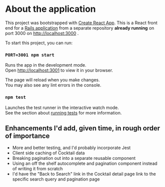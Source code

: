 # About the application

This project was bootstrapped with [Create React App](https://github.com/facebook/create-react-app).
This is a React front end for a [Rails application](https://github.com/matt-hwy1/bartender) from a separate repository **already running** on port 3000 on [http://localhost:3000](http://localhost:3000) .

To start this project, you can run:

### `PORT=3001 npm start`

Runs the app in the development mode.\
Open [http://localhost:3001](http://localhost:3001) to view it in your browser.

The page will reload when you make changes.\
You may also see any lint errors in the console.

### `npm test`

Launches the test runner in the interactive watch mode.\
See the section about [running tests](https://facebook.github.io/create-react-app/docs/running-tests) for more information.

## Enhancements I'd add, given time, in rough order of importance
- More and better testing, and I'd probably incorporate Jest
- Client side caching of Cocktail data
- Breaking pagination out into a separate reusable component
- Using an off the shelf autocomplete and pagination component instead of writing it from scratch
- I'd have the "Back to Search" link in the Cocktail detail page link to the specific search query and pagination page
